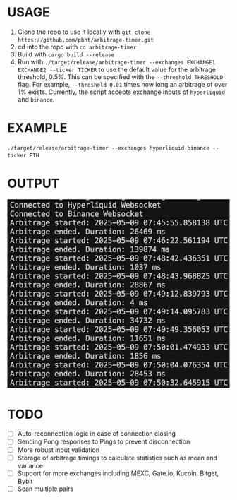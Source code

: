 # USAGE
1. Clone the repo to use it locally with `git clone https://github.com/pbht/arbitrage-timer.git`
2. cd into the repo with `cd arbitrage-timer`
3. Build with `cargo build --release`
4. Run with `./target/release/arbitrage-timer --exchanges EXCHANGE1 EXCHANGE2 --ticker TICKER` to use the default value for the arbitrage threshold, 0.5%. This can be specified with the `--threshold THRESHOLD` flag. For example, `--threshold 0.01` times how long an arbitrage of over 1% exists. Currently, the script accepts exchange inputs of `hyperliquid` and `binance`.

# EXAMPLE
`./target/release/arbitrage-timer --exchanges hyperliquid binance --ticker ETH`

# OUTPUT
![Arbitrage Timer Output](assets/arbitrage-timer-demo.png)

# TODO
- [ ] Auto-reconnection logic in case of connection closing
- [ ] Sending Pong responses to Pings to prevent disconnection
- [ ] More robust input validation
- [ ] Storage of arbitrage timings to calculate statistics such as mean and variance
- [ ] Support for more exchanges including MEXC, Gate.io, Kucoin, Bitget, Bybit
- [ ] Scan multiple pairs